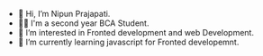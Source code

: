 -  👋 Hi, I’m Nipun Prajapati.
-  👩‍🎓 I'm a second year BCA Student.
- 👀 I’m interested in  Fronted development and web Development.
- 🌱 I’m currently learning javascript for Fronted developemnt.
<!---
Nipun-Prajapati/Nipun-Prajapati is a ✨ special ✨ repository because its `README.md` (this file) appears on your GitHub profile.
You can click the Preview link to take a look at your changes.
--->
